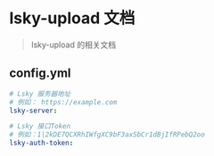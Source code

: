 # lsky-upload 文档

> lsky-upload 的相关文档

## config.yml

```yaml
# Lsky 服务器地址
# 例如： https://example.com
lsky-server:

# Lsky 接口Token
# 例如：1|2kDE7QCXRhIWfgXC9bF3axSbCr1dBjIfRPebQ2oo
lsky-auth-token:
```
